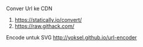 Conver Url ke CDN
1. https://statically.io/convert/
2. https://raw.githack.com/

Encode untuk SVG
http://yoksel.github.io/url-encoder
